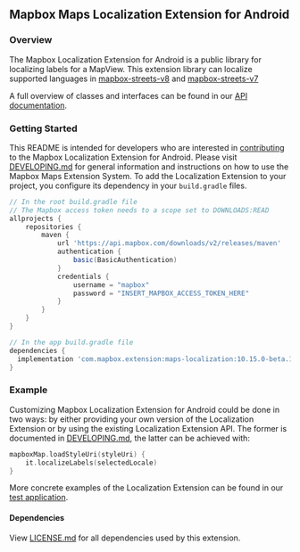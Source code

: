 ## Mapbox Maps Localization Extension for Android

### Overview

The Mapbox Localization Extension for Android is a public library for localizing labels for a MapView.
This extension library can localize supported languages in [mapbox-streets-v8](https://docs.mapbox.com/vector-tiles/reference/mapbox-streets-v8/#common-fields) and [mapbox-streets-v7](https://docs.mapbox.com/vector-tiles/reference/mapbox-streets-v7/#name-fields)

A full overview of classes and interfaces can be found in our [API documentation](https://docs.mapbox.com/android/beta/maps/api-reference/).

### Getting Started

This README is intended for developers who are interested in [contributing](https://github.com/mapbox/mapbox-maps-android/blob/master/CONTRIBUTING.md) to the Mapbox Localization Extension for Android. Please visit [DEVELOPING.md](https://github.com/mapbox/mapbox-maps-android/blob/master/DEVELOPING.md) for general information and instructions on how to use the Mapbox Maps Extension System. To add the Localization Extension to your project, you configure its dependency in your `build.gradle` files.

```groovy
// In the root build.gradle file
// The Mapbox access token needs to a scope set to DOWNLOADS:READ
allprojects {
    repositories {
        maven {
            url 'https://api.mapbox.com/downloads/v2/releases/maven'
            authentication {
                basic(BasicAuthentication)
            }
            credentials {
                username = "mapbox"
                password = "INSERT_MAPBOX_ACCESS_TOKEN_HERE"
            }
        }
    }
}

// In the app build.gradle file
dependencies {
  implementation 'com.mapbox.extension:maps-localization:10.15.0-beta.1'
}
```

### Example

Customizing Mapbox Localization Extension for Android could be done in two ways: by either providing your own version of the Localization Extension or by using the existing Localization Extension API. The former is documented in [DEVELOPING.md](https://github.com/mapbox/mapbox-maps-android/blob/master/DEVELOPING.md), the latter can be achieved with:

```kotlin
mapboxMap.loadStyleUri(styleUri) {
    it.localizeLabels(selectedLocale)
}
```

More concrete examples of the Localization Extension can be found in our [test application](https://github.com/mapbox/mapbox-maps-android/tree/master/app/src/main/java/com/mapbox/maps/testapp).

#### Dependencies

View [LICENSE.md](LICENSE.md) for all dependencies used by this extension.
